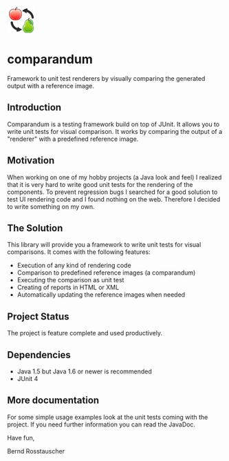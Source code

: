 ![Project Logo](https://github.com/SwissAS/comparandum/blob/master/misc/logo.png "Logo")
# comparandum
Framework to unit test renderers by visually comparing the generated output with a reference image.

## Introduction
Comparandum is a testing framework build on top of JUnit. It allows you to write unit tests for visual comparison. 
It works by comparing the output of a "renderer" with a predefined reference image.

## Motivation
When working on one of my hobby projects (a Java look and feel) I realized that it is very hard to write good unit tests 
for the rendering of the components. To prevent regression bugs I searched for a good solution to test UI rendering code 
and I found nothing on the web. Therefore I decided to write something on my own.

## The Solution
This library will provide you a framework to write unit tests for visual comparisons. It comes with the following features:

+ Execution of any kind of rendering code
+ Comparison to predefined reference images (a comparandum)
+ Executing the comparison as unit test
+ Creating of reports in HTML or XML
+ Automatically updating the reference images when needed 

## Project Status
The project is feature complete and used productively. 


## Dependencies

+ Java 1.5 but Java 1.6 or newer is recommended
+ JUnit 4 

## More documentation
For some simple usage examples look at the unit tests coming with the project. 
If you need further information you can read the JavaDoc.

Have fun,

Bernd Rosstauscher 